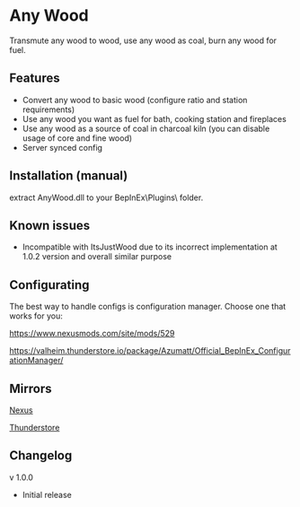 # Any Wood
Transmute any wood to wood, use any wood as coal, burn any wood for fuel.

## Features
* Convert any wood to basic wood (configure ratio and station requirements)
* Use any wood you want as fuel for bath, cooking station and fireplaces
* Use any wood as a source of coal in charcoal kiln (you can disable usage of core and fine wood)
* Server synced config

## Installation (manual)
extract AnyWood.dll to your BepInEx\Plugins\ folder.

## Known issues
* Incompatible with ItsJustWood due to its incorrect implementation at 1.0.2 version and overall similar purpose

## Configurating
The best way to handle configs is configuration manager. Choose one that works for you:

https://www.nexusmods.com/site/mods/529

https://valheim.thunderstore.io/package/Azumatt/Official_BepInEx_ConfigurationManager/

## Mirrors

[Nexus](https://www.nexusmods.com/valheim/mods/2560)

[Thunderstore](https://valheim.thunderstore.io/package/shudnal/AnyWood/)

## Changelog

v 1.0.0
* Initial release